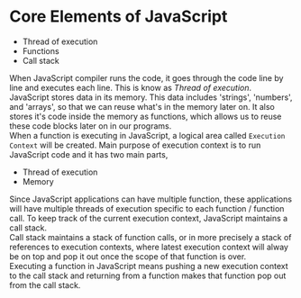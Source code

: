 # Core Elements of JavaScript

- Thread of execution
- Functions
- Call stack

When JavaScript compiler runs the code, it goes through the code line by line and executes each line. This is know as _Thread of execution_.  
JavaScript stores data in its memory. This data includes 'strings', 'numbers', and 'arrays', so that we can reuse what's in the memory later on. It also stores it's code inside the memory as functions, which allows us to reuse these code blocks later on in our programs.  
When a function is executing in JavaScript, a logical area called `Execution Context` will be created. Main purpose of execution context is to run JavaScript code and it has two main parts,

- Thread of execution
- Memory

Since JavaScript applications can have multiple function, these applications will have multiple threads of execution specific to each function / function call. To keep track of the current execution context, JavaScript maintains a call stack.  
Call stack maintains a stack of function calls, or in more precisely a stack of references to execution contexts, where latest execution context will alway be on top and pop it out once the scope of that function is over.  
Executing a function in JavaScript means pushing a new execution context to the call stack and returning from a function makes that function pop out from the call stack.
